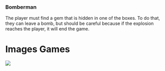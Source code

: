 ### Bomberman

The player must find a gem that is hidden in one of the boxes. To do that, they can leave a bomb, but should be careful because if the explosion reaches the player, it will end the game.

# Images Games

![](https://i.imgur.com/SPCdewe.png)
